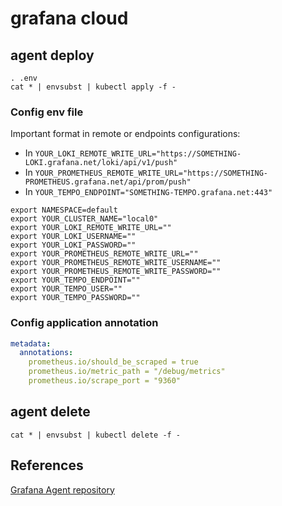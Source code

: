 # grafana cloud 

## agent deploy

```
. .env
cat * | envsubst | kubectl apply -f -
```

### Config env file

Important format in remote or endpoints configurations:
- In `YOUR_LOKI_REMOTE_WRITE_URL="https://SOMETHING-LOKI.grafana.net/loki/api/v1/push"`
- In `YOUR_PROMETHEUS_REMOTE_WRITE_URL="https://SOMETHING-PROMETHEUS.grafana.net/api/prom/push"`
- In `YOUR_TEMPO_ENDPOINT="SOMETHING-TEMPO.grafana.net:443"`

```
export NAMESPACE=default
export YOUR_CLUSTER_NAME="local0"
export YOUR_LOKI_REMOTE_WRITE_URL=""
export YOUR_LOKI_USERNAME=""
export YOUR_LOKI_PASSWORD=""
export YOUR_PROMETHEUS_REMOTE_WRITE_URL=""
export YOUR_PROMETHEUS_REMOTE_WRITE_USERNAME=""
export YOUR_PROMETHEUS_REMOTE_WRITE_PASSWORD=""
export YOUR_TEMPO_ENDPOINT=""
export YOUR_TEMPO_USER=""
export YOUR_TEMPO_PASSWORD=""
```

### Config application annotation

```yaml
metadata:
  annotations:
    prometheus.io/should_be_scraped = true
    prometheus.io/metric_path = "/debug/metrics"
    prometheus.io/scrape_port = "9360"
```

## agent delete

```
cat * | envsubst | kubectl delete -f -
```


## References

[Grafana Agent repository](https://github.com/grafana/agent/tree/main/production/kubernetes)